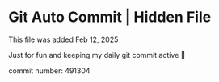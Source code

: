 # Git Auto Commit | Hidden File

This file was added Feb 12, 2025

Just for fun and keeping my daily git commit active 🤪

commit number: 491304

